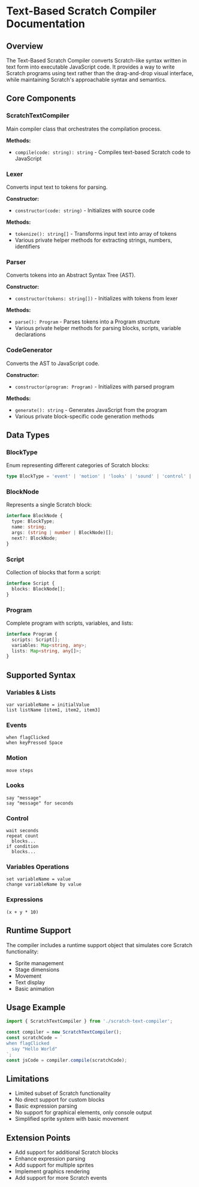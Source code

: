 # Text-Based Scratch Compiler Documentation

## Overview
The Text-Based Scratch Compiler converts Scratch-like syntax written in text form into executable JavaScript code. It provides a way to write Scratch programs using text rather than the drag-and-drop visual interface, while maintaining Scratch's approachable syntax and semantics.

## Core Components

### ScratchTextCompiler
Main compiler class that orchestrates the compilation process.

**Methods:**
- `compile(code: string): string` - Compiles text-based Scratch code to JavaScript

### Lexer
Converts input text to tokens for parsing.

**Constructor:**
- `constructor(code: string)` - Initializes with source code

**Methods:**
- `tokenize(): string[]` - Transforms input text into array of tokens
- Various private helper methods for extracting strings, numbers, identifiers

### Parser
Converts tokens into an Abstract Syntax Tree (AST).

**Constructor:**
- `constructor(tokens: string[])` - Initializes with tokens from lexer

**Methods:**
- `parse(): Program` - Parses tokens into a Program structure
- Various private helper methods for parsing blocks, scripts, variable declarations

### CodeGenerator
Converts the AST to JavaScript code.

**Constructor:**
- `constructor(program: Program)` - Initializes with parsed program

**Methods:**
- `generate(): string` - Generates JavaScript from the program
- Various private block-specific code generation methods

## Data Types

### BlockType
Enum representing different categories of Scratch blocks:
```typescript
type BlockType = 'event' | 'motion' | 'looks' | 'sound' | 'control' | 'sensing' | 'operators' | 'variables' | 'custom';
```

### BlockNode
Represents a single Scratch block:
```typescript
interface BlockNode {
  type: BlockType;
  name: string;
  args: (string | number | BlockNode)[];
  next?: BlockNode;
}
```

### Script
Collection of blocks that form a script:
```typescript
interface Script {
  blocks: BlockNode[];
}
```

### Program
Complete program with scripts, variables, and lists:
```typescript
interface Program {
  scripts: Script[];
  variables: Map<string, any>;
  lists: Map<string, any[]>;
}
```

## Supported Syntax

### Variables & Lists
```
var variableName = initialValue
list listName [item1, item2, item3]
```

### Events
```
when flagClicked
when keyPressed Space
```

### Motion
```
move steps
```

### Looks
```
say "message"
say "message" for seconds
```

### Control
```
wait seconds
repeat count
  blocks...
if condition
  blocks...
```

### Variables Operations
```
set variableName = value
change variableName by value
```

### Expressions
```
(x + y * 10)
```

## Runtime Support

The compiler includes a runtime support object that simulates core Scratch functionality:

- Sprite management
- Stage dimensions
- Movement
- Text display
- Basic animation

## Usage Example

```typescript
import { ScratchTextCompiler } from './scratch-text-compiler';

const compiler = new ScratchTextCompiler();
const scratchCode = `
when flagClicked
  say "Hello World"
`;
const jsCode = compiler.compile(scratchCode);
```

## Limitations

- Limited subset of Scratch functionality
- No direct support for custom blocks
- Basic expression parsing
- No support for graphical elements, only console output
- Simplified sprite system with basic movement

## Extension Points

- Add support for additional Scratch blocks
- Enhance expression parsing
- Add support for multiple sprites
- Implement graphics rendering
- Add support for more Scratch events